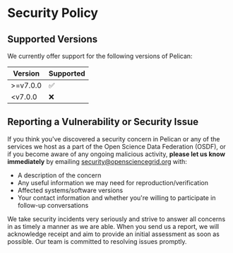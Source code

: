 # Security Policy

## Supported Versions

We currently offer support for the following versions of Pelican:

| Version  | Supported          |
| -------  | ------------------ |
| >=v7.0.0 | :white_check_mark: |
| <v7.0.0  | :x:                |

## Reporting a Vulnerability or Security Issue

If you think you've discovered a security concern in Pelican or any of the services
we host as a part of the Open Science Data Federation (OSDF), or if you become aware of any
ongoing malicious activity, **please let us know immediately** by emailing
[security@opensciencegrid.org](mailto:security@opensciencegrid.org) with:
- A description of the concern
- Any useful information we may need for reproduction/verification
- Affected systems/software versions
- Your contact information and whether you're willing to participate in follow-up conversations

We take security incidents very seriously and strive to answer all concerns in as timely a
manner as we are able. When you send us a report, we will acknowledge receipt and aim to
provide an initial assessment as soon as possible. Our team is committed to resolving issues
promptly.
